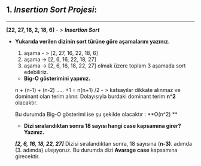 ## 1.  *Insertion Sort Projesi*:

---



**[22, 27, 16, 2, 18, 6]** - > ***Insertion Sort***

* **Yukarıda verilen dizinin sort türüne göre aşamalarını yazınız.**

  1. aşama - >     [2, 27, 16, 22, 18, 6]
  2.  aşama ->     [2, 6, 16, 22, 18, 27]
  3.  aşama ->     [2, 6, 16, 18, 22, 27]      olmak üzere toplam 3 aşamada sort edebiliriz.

  

  * **Big-O gösterimini yapınız.**

  n + (n-1) + (n-2)   ..... +1 = n(n+1) /2  - > katsayılar dikkate alınmaz ve dominant olan terim alınır. Dolayısıyla burdaki dominant terim **n^2** olacaktır. 

  Bu durumda Big-O gösterimi ise şu şekilde olacaktır : **O(n^2) **

  * **Dizi sıralandıktan sonra 18 sayısı hangi case kapsamına girer? Yazınız.**

  ***[2, 6, 16, 18, 22, 27]***  Dizisi sıralandıktan sonra, 18 sayısına (**n-3)**. adımda (3. adımda) ulaşıyoruz. Bu durumda dizi **Avarage case** kapsamına girecektir.

  

  

  









